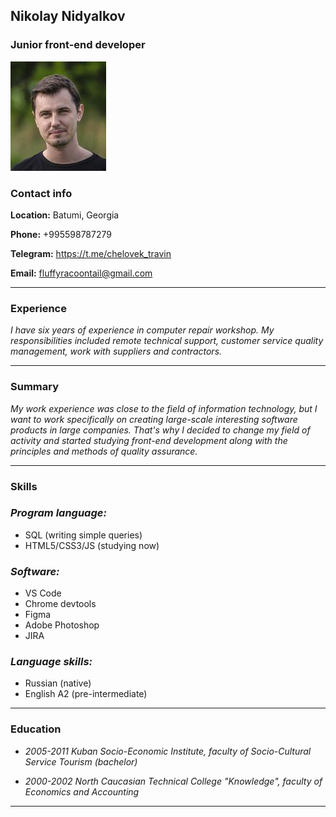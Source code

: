 ## **Nikolay Nidyalkov** 
### Junior front-end developer

![my_photo](photo_1.jpg)
### Contact info

**Location:** Batumi, Georgia

**Phone:** +995598787279

**Telegram:** https://t.me/chelovek_travin

**Email:** fluffyracoontail@gmail.com

---

### Experience

*I have six years of experience in computer repair workshop. My responsibilities included remote technical support, customer service quality management, work with suppliers and contractors.*

---

### Summary

*My work experience was close to the field of information technology, but I want to work specifically on creating large-scale interesting software products in large companies. That's why I decided to change my field of activity and started studying front-end development along with the principles and methods of quality assurance.*

---

### Skills

### *Program language:*
 * SQL (writing simple queries)
 * HTML5/CSS3/JS (studying now)

### *Software:* 
* VS Code
* Chrome devtools
* Figma
* Adobe Photoshop
* JIRA

### *Language skills:*
* Russian (native)
* English A2 (pre-intermediate)

---

### Education

* *2005-2011 Kuban Socio-Economic Institute, faculty of Socio-Cultural Service Tourism (bachelor)*

* *2000-2002 North Caucasian Technical College "Knowledge", faculty of Economics and Accounting*

---
